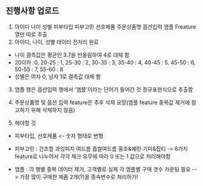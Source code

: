 ## 진행사항 업로드

1. 아이디	나이	성별	피부타입	피부고민	선호제품	주문상품명	옵션입력	앰플 Freature 열만 따로 추출
2. 아이디, 나이, 성별 데이터 전처리 완료
- 나이 결측값은 평균인 3.7을 반올림하여 4로 대체 함
- 20이하 :0, 20-25 : 1, 25-30 : 2, 30-35 : 3, 35-40 : 4, 40-45 : 5. 45-50 : 6, 50-55 : 7, 55-60 : 8 
- 성별은 여자 0, 남자 1로 결측값 대체 함

3. 앰플 행은 옵션입력 행에서 '앰플'이라는 단어가 들어간 것 정규표현식으로 추출함
4. 주문상품명 및 옵션 입력 feature은 추후 삭제 요망(앰플 feature 중복값 제거에 참고하기 위해 삭제하지 않음)

5. 해야할 것
- 피부타입, 선호제품 <- 숫자 형태로 변형
- 피부고민 :  건조함  과잉피지  여드름  좁쌀여드름  홍조&예민  기미&잡티 
        -> 6가지 feature로 나누어서 각각 체크 유무에 따라 0 또는 1 값으로 처리해야함

- 앰플 : 각 행별 중복 데이터 제거, 고객별로 실제 각 앰플별 구매 갯수 카운팅 필요 --> 가장 많이 구매한 제품 2개(?)을 종속변수로 처리하기!
